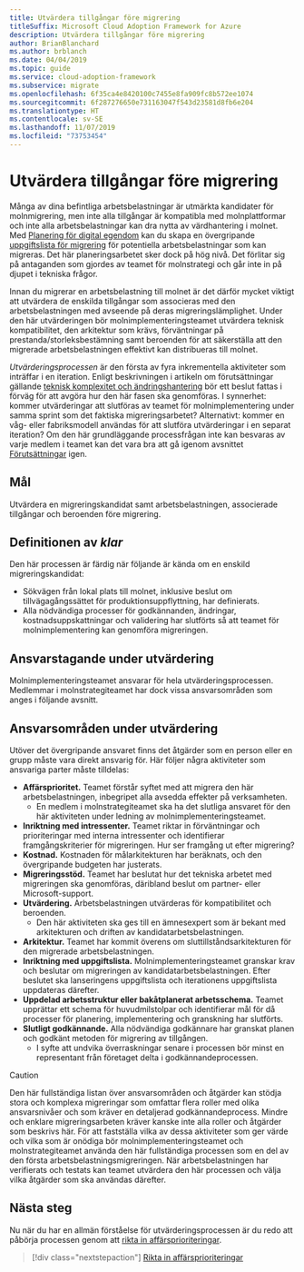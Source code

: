 ```yaml
---
title: Utvärdera tillgångar före migrering
titleSuffix: Microsoft Cloud Adoption Framework for Azure
description: Utvärdera tillgångar före migrering
author: BrianBlanchard
ms.author: brblanch
ms.date: 04/04/2019
ms.topic: guide
ms.service: cloud-adoption-framework
ms.subservice: migrate
ms.openlocfilehash: 6f35ca4e8420100c7455e8fa909fc8b572ee1074
ms.sourcegitcommit: 6f287276650e731163047f543d23581d8fb6e204
ms.translationtype: HT
ms.contentlocale: sv-SE
ms.lasthandoff: 11/07/2019
ms.locfileid: "73753454"
---
```

# <a name="assess-assets-prior-to-migration"></a>Utvärdera tillgångar före migrering

Många av dina befintliga arbetsbelastningar är utmärkta kandidater för molnmigrering, men inte alla tillgångar är kompatibla med molnplattformar och inte alla arbetsbelastningar kan dra nytta av värdhantering i molnet. Med [Planering för digital egendom](../../../digital-estate/index.md) kan du skapa en övergripande [uppgiftslista för migrering](../prerequisites/technical-complexity.md#migration-backlog-aligning-business-priorities-and-timing) för potentiella arbetsbelastningar som kan migreras. Det här planeringsarbetet sker dock på hög nivå. Det förlitar sig på antaganden som gjordes av teamet för molnstrategi och går inte in på djupet i tekniska frågor.

Innan du migrerar en arbetsbelastning till molnet är det därför mycket viktigt att utvärdera de enskilda tillgångar som associeras med den arbetsbelastningen med avseende på deras migreringslämplighet. Under den här utvärderingen bör molnimplementeringsteamet utvärdera teknisk kompatibilitet, den arkitektur som krävs, förväntningar på prestanda/storleksbestämning samt beroenden för att säkerställa att den migrerade arbetsbelastningen effektivt kan distribueras till molnet.

*Utvärderingsprocessen* är den första av fyra inkrementella aktiviteter som inträffar i en iteration. Enligt beskrivningen i artikeln om förutsättningar gällande [teknisk komplexitet och ändringshantering](../prerequisites/technical-complexity.md) bör ett beslut fattas i förväg för att avgöra hur den här fasen ska genomföras. I synnerhet: kommer utvärderingar att slutföras av teamet för molnimplementering under samma sprint som det faktiska migreringsarbetet? Alternativt: kommer en våg- eller fabriksmodell användas för att slutföra utvärderingar i en separat iteration? Om den här grundläggande processfrågan inte kan besvaras av varje medlem i teamet kan det vara bra att gå igenom avsnittet [Förutsättningar](../prerequisites/index.md) igen.

## <a name="objective"></a>Mål

Utvärdera en migreringskandidat samt arbetsbelastningen, associerade tillgångar och beroenden före migrering.

## <a name="definition-of-done"></a>Definitionen av *klar*

Den här processen är färdig när följande är kända om en enskild migreringskandidat:

- Sökvägen från lokal plats till molnet, inklusive beslut om tillvägagångssättet för produktionsuppflyttning, har definierats.
- Alla nödvändiga processer för godkännanden, ändringar, kostnadsuppskattningar och validering har slutförts så att teamet för molnimplementering kan genomföra migreringen.

## <a name="accountability-during-assessment"></a>Ansvarstagande under utvärdering

Molnimplementeringsteamet ansvarar för hela utvärderingsprocessen. Medlemmar i molnstrategiteamet har dock vissa ansvarsområden som anges i följande avsnitt.

## <a name="responsibilities-during-assessment"></a>Ansvarsområden under utvärdering

Utöver det övergripande ansvaret finns det åtgärder som en person eller en grupp måste vara direkt ansvarig för. Här följer några aktiviteter som ansvariga parter måste tilldelas:

- **Affärsprioritet.** Teamet förstår syftet med att migrera den här arbetsbelastningen, inbegripet alla avsedda effekter på verksamheten.
  - En medlem i molnstrategiteamet ska ha det slutliga ansvaret för den här aktiviteten under ledning av molnimplementeringsteamet.
- **Inriktning med intressenter.** Teamet riktar in förväntningar och prioriteringar med interna intressenter och identifierar framgångskriterier för migreringen. Hur ser framgång ut efter migrering?
- **Kostnad.** Kostnaden för målarkitekturen har beräknats, och den övergripande budgeten har justerats.
- **Migreringsstöd.** Teamet har beslutat hur det tekniska arbetet med migreringen ska genomföras, däribland beslut om partner- eller Microsoft-support.
- **Utvärdering.** Arbetsbelastningen utvärderas för kompatibilitet och beroenden.
  - Den här aktiviteten ska ges till en ämnesexpert som är bekant med arkitekturen och driften av kandidatarbetsbelastningen.
- **Arkitektur.** Teamet har kommit överens om sluttillståndsarkitekturen för den migrerade arbetsbelastningen.
- **Inriktning med uppgiftslista.** Molnimplementeringsteamet granskar krav och beslutar om migreringen av kandidatarbetsbelastningen. Efter beslutet ska lanseringens uppgiftslista och iterationens uppgiftslista uppdateras därefter.
- **Uppdelad arbetsstruktur eller bakåtplanerat arbetsschema.** Teamet upprättar ett schema för huvudmilstolpar och identifierar mål för då processer för planering, implementering och granskning har slutförts.
- **Slutligt godkännande.** Alla nödvändiga godkännare har granskat planen och godkänt metoden för migrering av tillgången.
  - I syfte att undvika överraskningar senare i processen bör minst en representant från företaget delta i godkännandeprocessen.

> [!CAUTION]
> Den här fullständiga listan över ansvarsområden och åtgärder kan stödja stora och komplexa migreringar som omfattar flera roller med olika ansvarsnivåer och som kräver en detaljerad godkännandeprocess. Mindre och enklare migreringsarbeten kräver kanske inte alla roller och åtgärder som beskrivs här. För att fastställa vilka av dessa aktiviteter som ger värde och vilka som är onödiga bör molnimplementeringsteamet och molnstrategiteamet använda den här fullständiga processen som en del av den första arbetsbelastningsmigreringen. När arbetsbelastningen har verifierats och testats kan teamet utvärdera den här processen och välja vilka åtgärder som ska användas därefter.

## <a name="next-steps"></a>Nästa steg

Nu när du har en allmän förståelse för utvärderingsprocessen är du redo att påbörja processen genom att [rikta in affärsprioriteringar](./business-priorities.md).

> [!div class="nextstepaction"]
> [Rikta in affärsprioriteringar](./business-priorities.md)
